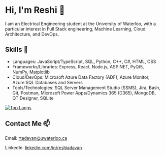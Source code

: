 # Hi, I'm Reshi 👋

I am an Electrical Engineering student at the University of Waterloo, with a particular interest in Full Stack engineering, Machine Learning, Cloud Architecture, and DevOps.

## Skills 🔭

- Languages: JavaScript/TypeScript, SQL, Python, C++, C#, HTML, CSS
- Frameworks/Libraries: Express, React, Node.js, ASP.NET, PyQt5, NumPy, Matplotlib
- Cloud/DevOps: Microsoft Azure Data Factory (ADF), Azure Monitor, Azure SQL Databases and Servers
- Tools/Technologies: SQL Server Management Studio (SSMS), Jira, Bash, Git, Postman, Microsoft Power Apps/Dynamics 365 (D365), MongoDB, QT Designer, SQLite

[![Top Langs](https://github-readme-stats.vercel.app/api/top-langs/?username=ReshiAdavan&layout=compact&theme=dark)](https://github.com/anuraghazra/github-readme-stats)

## Contact Me 📫

Email: [rtadavan@uwaterloo.ca](mailto:rtadavan@uwaterloo.ca)

LinkedIn: [linkedin.com/in/reshiadavan](https://www.linkedin.com/in/reshiadavan/)

<!--
**ReshiAdavan/ReshiAdavan** is a ✨ _special_ ✨ repository because its `README.md` (this file) appears on your GitHub profile.

Here are some ideas to get you started:

- 🔭 I’m currently working on ...
- 🌱 I’m currently learning ...
- 👯 I’m looking to collaborate on ...
- 🤔 I’m looking for help with ...
- 💬 Ask me about ...
- 📫 How to reach me: ...
- 😄 Pronouns: ...
- ⚡ Fun fact: ...
-->
